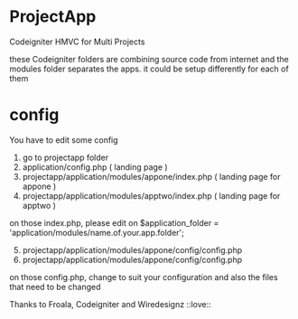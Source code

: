 # ProjectApp
Codeigniter HMVC for Multi Projects

these Codeigniter folders are combining source code from internet and
the modules folder separates the apps. it could be setup differently for each of them

# config
You have to edit some config

1. go to projectapp folder
2. application/config.php ( landing page )
3. projectapp/application/modules/appone/index.php ( landing page for appone )
4. projectapp/application/modules/apptwo/index.php ( landing page for apptwo )

on those index.php, please edit on $application_folder = 'application/modules/name.of.your.app.folder';

5. projectapp/application/modules/appone/config/config.php
6. projectapp/application/modules/appone/config/config.php

on those config.php, change to suit your configuration and also the files that need to be changed

Thanks to Froala, Codeigniter and Wiredesignz ::love::
